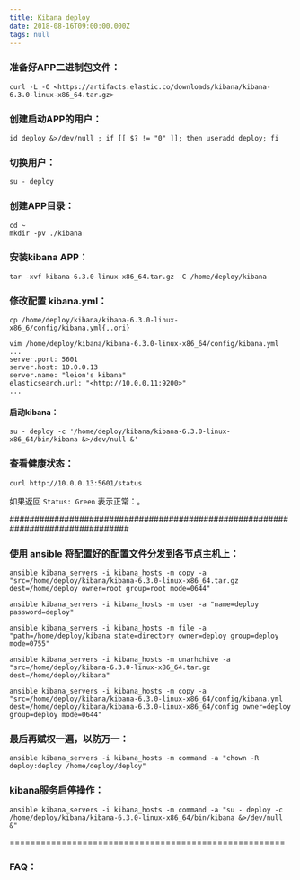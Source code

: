 ```yaml
---
title: Kibana deploy
date: 2018-08-16T09:00:00.000Z
tags: null
---
```


### 准备好APP二进制包文件：

`curl -L -O <https://artifacts.elastic.co/downloads/kibana/kibana-6.3.0-linux-x86_64.tar.gz>`

### 创建启动APP的用户：

`id deploy &>/dev/null ; if [[ $? != "0" ]]; then useradd deploy; fi`

### 切换用户：

`su - deploy`

### 创建APP目录：
<!-- more -->

```
cd ~
mkdir -pv ./kibana
```



### 安装kibana APP：

`tar -xvf kibana-6.3.0-linux-x86_64.tar.gz -C /home/deploy/kibana`


### 修改配置 kibana.yml：

`cp /home/deploy/kibana/kibana-6.3.0-linux-x86_6/config/kibana.yml{,.ori}`

```
vim /home/deploy/kibana/kibana-6.3.0-linux-x86_64/config/kibana.yml
...
server.port: 5601
server.host: 10.0.0.13
server.name: "leion's kibana"
elasticsearch.url: "<http://10.0.0.11:9200>"
...
```



#### 启动kibana：

`su - deploy -c '/home/deploy/kibana/kibana-6.3.0-linux-x86_64/bin/kibana &>/dev/null &'`

### 查看健康状态：

`curl http://10.0.0.13:5601/status`

如果返回 `Status: Green` 表示正常：。

\################################################################################

### 使用 ansible 将配置好的配置文件分发到各节点主机上：

```
ansible kibana_servers -i kibana_hosts -m copy -a "src=/home/deploy/kibana/kibana-6.3.0-linux-x86_64.tar.gz dest=/home/deploy owner=root group=root mode=0644"

ansible kibana_servers -i kibana_hosts -m user -a "name=deploy password=deploy"

ansible kibana_servers -i kibana_hosts -m file -a "path=/home/deploy/kibana state=directory owner=deploy group=deploy mode=0755"

ansible kibana_servers -i kibana_hosts -m unarhchive -a "src=/home/deploy/kibana-6.3.0-linux-x86_64.tar.gz dest=/home/deploy/kibana"

ansible kibana_servers -i kibana_hosts -m copy -a "src=/home/deploy/kibana/kibana-6.3.0-linux-x86_64/config/kibana.yml dest=/home/deploy/kibana/kibana-6.3.0-linux-x86_64/config owner=deploy group=deploy mode=0644"
```



### 最后再赋权一遍，以防万一：

`ansible kibana_servers -i kibana_hosts -m command -a "chown -R deploy:deploy /home/deploy/deploy"`

### kibana服务启停操作：

`ansible kibana_servers -i kibana_hosts -m command -a "su - deploy -c /home/deploy/kibana/kibana-6.3.0-linux-x86_64/bin/kibana &>/dev/null &"`

=====================================================

### FAQ：


